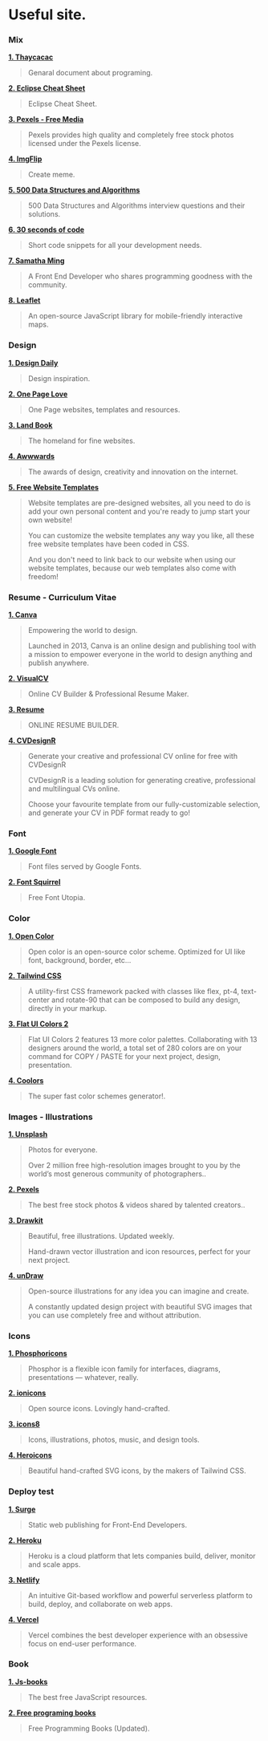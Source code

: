 # Useful site.

### Mix

**[1. Thaycacac](https://thaycacac.github.io)**

> Genaral document about programing.

**[2. Eclipse Cheat Sheet](https://www.shortcutfoo.com/app/dojos/eclipse-win/cheatsheet)**

> Eclipse Cheat Sheet.

**[3. Pexels - Free Media](https://www.pexels.com/)**

> Pexels provides high quality and completely free stock photos licensed under the Pexels license.

**[4. ImgFlip](https://imgflip.com/)**

> Create meme.

**[5. 500 Data Structures and Algorithms](https://techiedelight.quora.com/500-Data-Structures-and-Algorithms-interview-questions-and-their-solutions)**

> 500 Data Structures and Algorithms interview questions and their solutions.

**[6. 30 seconds of code](https://www.30secondsofcode.org/)**

> Short code snippets for all your development needs.

**[7. Samatha Ming](https://www.samanthaming.com/)**

> A Front End Developer who shares programming goodness with the community.

**[8. Leaflet](https://leafletjs.com/)**

> An open-source JavaScript library for mobile-friendly interactive maps.

### Design

**[1. Design Daily](https://www.uidesigndaily.com/)**

> Design inspiration.

**[2. One Page Love](https://onepagelove.com/)**

> One Page websites, templates and resources.

**[3. Land Book](https://land-book.com/)**

> The homeland for fine websites.

**[4. Awwwards](https://www.awwwards.com/)**

> The awards of design, creativity and innovation on the internet.

**[5. Free Website Templates](https://freewebsitetemplates.com/)**

> Website templates are pre-designed websites, all you need to do is add your own personal content and you're ready to jump start your own website!
>
> You can customize the website templates any way you like, all these free website templates have been coded in CSS.
>
> And you don't need to link back to our website when using our website templates, because our web templates also come with freedom!

### Resume - Curriculum Vitae

**[1. Canva](https://www.uidesigndaily.com/)**

> Empowering the world to design.
>
> Launched in 2013, Canva is an online design and publishing tool with a mission to empower everyone in the world to design anything and publish anywhere.

**[2. VisualCV](https://www.visualcv.com/)**

> Online CV Builder & Professional Resume Maker.

**[3. Resume](https://resume.io/)**

> ONLINE RESUME BUILDER.

**[4. CVDesignR](https://cvdesignr.com/)**

> Generate your creative and professional CV online for free with CVDesignR
>
> CVDesignR is a leading solution for generating creative, professional and multilingual CVs online.
>
> Choose your favourite template from our fully-customizable selection, and generate your CV in PDF format ready to go!

### Font

**[1. Google Font](https://fonts.google.com/)**

> Font files served by Google Fonts.

**[2. Font Squirrel](https://www.fontsquirrel.com/)**

> Free Font Utopia.

### Color

**[1. Open Color](https://yeun.github.io/open-color/)**

> Open color is an open-source color scheme. Optimized for UI like font, background, border, etc...

**[2. Tailwind CSS](https://tailwindcss.com/)**

> A utility-first CSS framework packed with classes like flex, pt-4, text-center and rotate-90 that can be composed to build any design, directly in your markup.

**[3. Flat UI Colors 2](https://flatuicolors.com/)**

> Flat UI Colors 2 features 13 more color palettes. Collaborating with 13 designers around the world, a total set of 280 colors are on your command for COPY / PASTE for your next project, design, presentation.

**[4. Coolors](https://coolors.co/)**

> The super fast color schemes generator!.

### Images - Illustrations

**[1. Unsplash](https://unsplash.com/)**

> Photos for everyone.
>
> Over 2 million free high-resolution images brought to you by the world’s most generous community of photographers..

**[2. Pexels](https://www.pexels.com/)**

> The best free stock photos & videos shared by talented creators..

**[3. Drawkit](https://www.drawkit.io/)**

> Beautiful, free illustrations. Updated weekly.
>
> Hand-drawn vector illustration and icon resources, perfect for your next project.

**[4. unDraw](https://undraw.co/)**

> Open-source illustrations for any idea you can imagine and create.
>
> A constantly updated design project with beautiful SVG images that you can use completely free and without attribution.

### Icons

**[1. Phosphoricons](https://phosphoricons.com/)**

> Phosphor is a flexible icon family for interfaces, diagrams, presentations — whatever, really.

**[2. ionicons](https://ionic.io/ionicons)**

> Open source icons. Lovingly hand-crafted.

**[3. icons8](https://icons8.com/)**

> Icons, illustrations, photos, music, and design tools.

**[4. Heroicons](https://heroicons.com/)**

> Beautiful hand-crafted SVG icons, by the makers of Tailwind CSS.

### Deploy test

**[1. Surge](https://surge.sh)**

> Static web publishing for Front-End Developers.

**[2. Heroku](https://www.heroku.com)**

> Heroku is a cloud platform that lets companies build, deliver, monitor and scale apps.

**[3. Netlify](https://www.netlify.com)**

> An intuitive Git-based workflow and powerful serverless platform to build, deploy, and collaborate on web apps.

**[4. Vercel](https://vercel.com)**

> Vercel combines the best developer experience with an obsessive focus on end-user performance.

### Book

**[1. Js-books](https://jsbooks.revolunet.com/?utm_source=j2team&utm_medium=url_shortener)**

> The best free JavaScript resources.

**[2. Free programing books](https://dev.to/brogrammer2018/free-programming-books-updated-4pdp?fbclid=IwAR18AavYz-Cam4U4rxcYZyPWskoqv_QlVtQprXJPbgqpOjUQ09UAqa6AtO8)**

> Free Programming Books (Updated).
